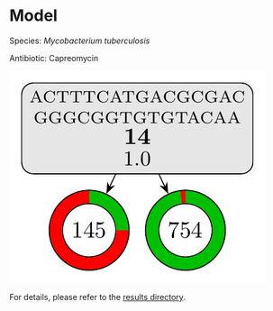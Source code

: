 
# Model

Species: *Mycobacterium tuberculosis*

Antibiotic: Capreomycin

<a href="./model.pdf"><img src="./model.png" /></a>

For details, please refer to the [results directory](../../../../../results/cart_b/mycobacterium%20tuberculosis/capreomycin/repeat_2/).

